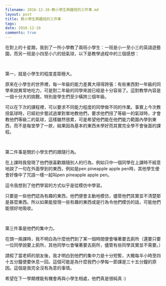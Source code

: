 ```yaml
---
filename: 2016-12-10-教小學生興趣班的三件事.md
layout: post
title: 教小學生興趣班的三件事
tags: 
date: 2016-12-10
comments: true
---
```


在對上的十星期，我到了一所小學教了兩班小學生：一班是小一至小三的英語遊藝園，而另一班是小四至小六的扭氣球，以下是教學過程中的三個感想：

&nbsp;

第一，就是小學生的程度差距極大。

原來在小學生的世界裡，每一年級的能力差異大得得誇張：有些東西對一年級的同學來說異常地吃力，可是對二年級的同學來說已經是十分容易了。這對教學內容是一個十分大的挑戰，特別是學生們至少橫誇三個年級。

可以在下次的課程裡，可以要求不同能力程度的同學做不同的作業。事實上今次教扭氣球時，已經初步嘗試過單對單地教他們，要求他們扭了等級一的氣球時，才會教他們等級二的氣球，這樣雖然很累，可是希望他們能在他們能力範圍內學到東西，而不是每堂學了一款，結果因為基本的東西未學好而其實完全學不會後面的課程。

&nbsp;

第二件事是關於小學生們的跟隨行為。

在上課時我發現了他們很喜歡跟隨別人的行為，例如只中一個同學在上課時不經意地說了一句在外面學到的東西，例如是pen pineapple apple pen時，其他學生便會好像中了咒語一樣一起叫pen pineapple apple pen。

這令我想到了他們學習的方式似乎是從模仿中學習。

只要是一些他們認為有趣的東西，他們便會主動地模仿，儘管他們其實並不清楚那是甚麼東西。所以如果能發現一些有趣的東西或是行為令他們模仿的話，可能他們能很好地吸收。

&nbsp;

第三件事是他們的集中力。

在頭一兩課時，我不明白為什麼他們到了某一個時間便會嚷著要去廁所（還要只要一位同學說要上廁所，其他同學乜會嚷著要去廁所，儘管有些同學其實並不需要。）

請假了當老師的朋友後，我才明白到他們的集中力是十分短暫，大概每半小時至四十五分鐘便要休息一回。這個可能是為什麼我們小學每一節課是三十五分鐘的原因。這個是我完全沒有為意的事情。

希望在下一學期裡能有機會再與小學生相處，他們真是很純真 :)